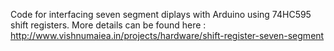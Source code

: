 
Code for interfacing seven segment diplays with Arduino using 74HC595 shift registers. More details can be found here : http://www.vishnumaiea.in/projects/hardware/shift-register-seven-segment
